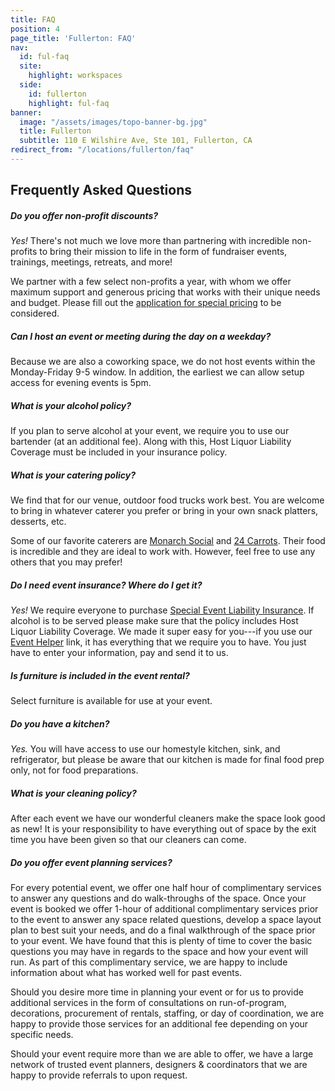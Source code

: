 ```yaml
---
title: FAQ
position: 4
page_title: 'Fullerton: FAQ'
nav:
  id: ful-faq
  site:
    highlight: workspaces
  side:
    id: fullerton
    highlight: ful-faq
banner:
  image: "/assets/images/topo-banner-bg.jpg"
  title: Fullerton
  subtitle: 110 E Wilshire Ave, Ste 101, Fullerton, CA
redirect_from: "/locations/fullerton/faq"
---
```


## Frequently Asked Questions

##### Do you offer non-profit discounts?

_Yes!_ There's not much we love more than partnering with incredible non-profits to bring their mission to life in the form of fundraiser events, trainings, meetings, retreats, and more!

We partner with a few select non-profits a year, with whom we offer maximum support and generous pricing that works with their unique needs and budget. Please fill out the [application for special pricing](https://wayfare.typeform.com/to/XTHGhD) to be considered.

##### Can I host an event or meeting during the day on a weekday?

Because we are also a coworking space, we do not host events within the Monday-Friday 9-5 window. In addition, the earliest we can allow setup access for evening events is 5pm.

##### What is your alcohol policy?

If you plan to serve alcohol at your event, we require you to use our bartender (at an additional fee). Along with this, Host Liquor Liability Coverage must be included in your insurance policy.

##### What is your catering policy?

We find that for our venue, outdoor food trucks work best. You are welcome to bring in whatever caterer you prefer or bring in your own snack platters, desserts, etc.

Some of our favorite caterers are [Monarch Social](http://www.monarch-social.com/) and [24 Carrots](http://24carrots.com/). Their food is incredible and they are ideal to work with. However, feel free to use any others that you may prefer!

##### Do I need event insurance? Where do I get it?

_Yes!_ We require everyone to purchase [Special Event Liability Insurance](https://www.theeventhelper.com/#uHX7lU). If alcohol is to be served please make sure that the policy includes Host Liquor Liability Coverage. We made it super easy for you---if you use our [Event Helper](https://www.theeventhelper.com/#uHX7lU) link, it has everything that we require you to have. You just have to enter your information, pay and send it to us.

##### Is furniture is included in the event rental?

Select furniture is available for use at your event.

##### Do you have a kitchen?

_Yes._ You will have access to use our homestyle kitchen, sink, and refrigerator, but please be aware that our kitchen is made for final food prep only, not for food preparations.

##### What is your cleaning policy?

After each event we have our wonderful cleaners make the space look good as new! It is your responsibility to have everything out of space by the exit time you have been given so that our cleaners can come.

##### Do you offer event planning services?

For every potential event, we offer one half hour of complimentary services to answer any questions and do walk-throughs of the space. Once your event is booked we offer 1-hour of additional complimentary services prior to the event to answer any space related questions, develop a space layout plan to best suit your needs, and do a final walkthrough of the space prior to your event. We have found that this is plenty of time to cover the basic questions you may have in regards to the space and how your event will run. As part of this complimentary service, we are happy to include information about what has worked well for past events.

Should you desire more time in planning your event or for us to provide additional services in the form of consultations on run-of-program, decorations, procurement of rentals, staffing, or day of coordination, we are happy to provide those services for an additional fee depending on your specific needs.

Should your event require more than we are able to offer, we have a large network of trusted event planners, designers & coordinators that we are happy to provide referrals to upon request.
